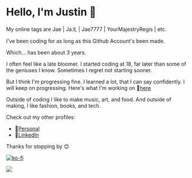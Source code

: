 # Hello, I'm Justin 👋

My online tags are Jae | Jaえ | Jae7777 | YourMajestryRegis | etc.

I've been coding for as long as this Github Account's been made.

Which... has been about 3 years.

I often feel like a late bloomer. I started coding at 18, far later than some of the geniuses I know. Sometimes I regret not starting sooner.

But I think I'm progressing fine. I learned a lot, that I can say confidently. I will keep on progressing. Here's what I'm working on 🔗[here](https://www.flatlined.gg/mischief)

Outside of coding I like to make music, art, and food. And outside of making, I like fashion, books, and tech.

Check out my other profiles:

- 🔗[Personal](https://www.justin.flatlined.gg/)
- 🔗[LinkedIn](https://www.linkedin.com/in/justin-flatlined/)

Thanks for stopping by 😊

[![ko-fi](https://ko-fi.com/img/githubbutton_sm.svg)](https://ko-fi.com/W7W7116IW6)

<img src="https://komarev.com/ghpvc/?username=Jae7777&style=flat-square&color=429dd7&label=views"> 

